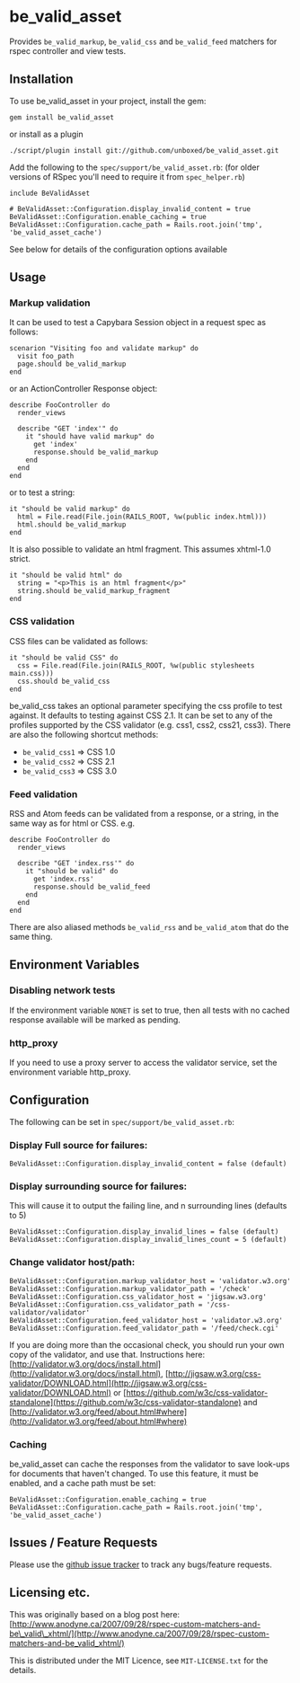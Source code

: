 be\_valid\_asset
==============

Provides `be_valid_markup`, `be_valid_css` and `be_valid_feed` matchers for rspec controller and view tests.

Installation
------------

To use be\_valid\_asset in your project, install the gem:

    gem install be_valid_asset

or install as a plugin

    ./script/plugin install git://github.com/unboxed/be_valid_asset.git

Add the following to the `spec/support/be_valid_asset.rb`:
(for older versions of RSpec you'll need to require it from `spec_helper.rb`)

    include BeValidAsset
    
    # BeValidAsset::Configuration.display_invalid_content = true
    BeValidAsset::Configuration.enable_caching = true
    BeValidAsset::Configuration.cache_path = Rails.root.join('tmp', 'be_valid_asset_cache')

See below for details of the configuration options available

Usage
-----

### Markup validation

It can be used to test a Capybara Session object in a request spec as follows:

    scenarion "Visiting foo and validate markup" do
      visit foo_path
      page.should be_valid_markup
    end

or an ActionController Response object:

    describe FooController do
      render_views

      describe "GET 'index'" do
        it "should have valid markup" do
          get 'index'
          response.should be_valid_markup
        end
      end
    end

or to test a string:

    it "should be valid markup" do
      html = File.read(File.join(RAILS_ROOT, %w(public index.html)))
      html.should be_valid_markup
    end

It is also possible to validate an html fragment.  This assumes xhtml-1.0 strict.

    it "should be valid html" do
      string = "<p>This is an html fragment</p>"
      string.should be_valid_markup_fragment
    end

### CSS validation

CSS files can be validated as follows:

    it "should be valid CSS" do
      css = File.read(File.join(RAILS_ROOT, %w(public stylesheets main.css)))
      css.should be_valid_css
    end

be\_valid\_css takes an optional parameter specifying the css profile to test against. It defaults to testing against CSS 2.1. It can be set to any of the profiles supported by the CSS validator (e.g. css1, css2, css21, css3). There are also the following shortcut methods:

 * `be_valid_css1` => CSS 1.0
 * `be_valid_css2` => CSS 2.1
 * `be_valid_css3` => CSS 3.0

### Feed validation

RSS and Atom feeds can be validated from a response, or a string, in the same way as for html or CSS.  e.g.

    describe FooController do
      render_views

      describe "GET 'index.rss'" do
        it "should be valid" do
          get 'index.rss'
          response.should be_valid_feed
        end
      end
    end

There are also aliased methods `be_valid_rss` and `be_valid_atom` that do the same thing.

Environment Variables
---------------------

### Disabling network tests

If the environment variable `NONET` is set to true, then all tests with no cached response available will be marked as pending.

### http_proxy

If you need to use a proxy server to access the validator service, set the environment variable http_proxy.

Configuration
-------------

The following can be set in `spec/support/be_valid_asset.rb`:

### Display Full source for failures:

    BeValidAsset::Configuration.display_invalid_content = false (default)

### Display surrounding source for failures:

This will cause it to output the failing line, and n surrounding lines (defaults to 5)

    BeValidAsset::Configuration.display_invalid_lines = false (default)
    BeValidAsset::Configuration.display_invalid_lines_count = 5 (default)

### Change validator host/path:

    BeValidAsset::Configuration.markup_validator_host = 'validator.w3.org'
    BeValidAsset::Configuration.markup_validator_path = '/check'
    BeValidAsset::Configuration.css_validator_host = 'jigsaw.w3.org'
    BeValidAsset::Configuration.css_validator_path = '/css-validator/validator'
    BeValidAsset::Configuration.feed_validator_host = 'validator.w3.org'
    BeValidAsset::Configuration.feed_validator_path = '/feed/check.cgi'

If you are doing more than the occasional check, you should run your own copy of the validator, and use that.
Instructions here: [http://validator.w3.org/docs/install.html](http://validator.w3.org/docs/install.html),  [http://jigsaw.w3.org/css-validator/DOWNLOAD.html](http://jigsaw.w3.org/css-validator/DOWNLOAD.html) or [https://github.com/w3c/css-validator-standalone](https://github.com/w3c/css-validator-standalone) and [http://validator.w3.org/feed/about.html#where](http://validator.w3.org/feed/about.html#where)

### Caching

be\_valid\_asset can cache the responses from the validator to save look-ups for documents that haven't changed.
To use this feature, it must be enabled, and a cache path must be set:

    BeValidAsset::Configuration.enable_caching = true
    BeValidAsset::Configuration.cache_path = Rails.root.join('tmp', 'be_valid_asset_cache')

Issues / Feature Requests
-------------------------

Please use the [github issue tracker](http://github.com/unboxed/be_valid_asset/issues) to track any bugs/feature requests.

Licensing etc.
--------------

This was originally based on a blog post here: [http://www.anodyne.ca/2007/09/28/rspec-custom-matchers-and-be\_valid\_xhtml/](http://www.anodyne.ca/2007/09/28/rspec-custom-matchers-and-be_valid_xhtml/)

This is distributed under the MIT Licence, see `MIT-LICENSE.txt` for the details.
